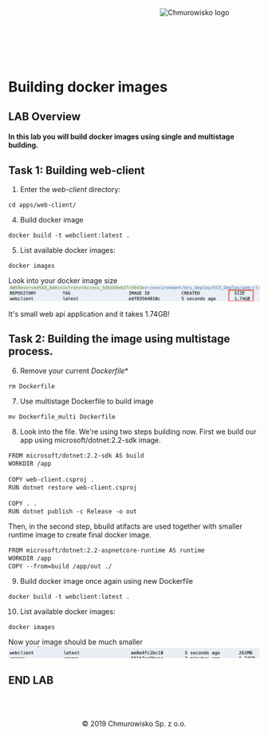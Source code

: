 <img src="../../img/logo.png" alt="Chmurowisko logo" width="200" align="right">
<br><br>
<br><br>
<br><br>

# Building docker images

## LAB Overview

#### In this lab you will build docker images using single and multistage building.

## Task 1: Building web-client

1. Enter the *web-client* directory:
```
cd apps/web-client/
```
4. Build docker image
```
docker build -t webclient:latest .
```
5. List available docker images:
```
docker images
```
Look into your docker image size
![image size](./img/image_size.png)

It's small web api application and it takes 1.74GB!

## Task 2: Building the image using multistage process.

6. Remove your current *Dockerfile**
```
rm Dockerfile
```
7. Use multistage Dockerfile to build image
```
mv Dockerfile_multi Dockerfile
```
8. Look into the file. 
We're using two steps building now. First we build our app using microsoft/dotnet:2.2-sdk image.

```
FROM microsoft/dotnet:2.2-sdk AS build
WORKDIR /app

COPY web-client.csproj .
RUN dotnet restore web-client.csproj

COPY . .
RUN dotnet publish -c Release -o out
```
Then, in the second step, bbuild atifacts are used together with smaller runtime image to create final docker image.
```
FROM microsoft/dotnet:2.2-aspnetcore-runtime AS runtime
WORKDIR /app
COPY --from=build /app/out ./
```
9. Build docker image once again using new Dockerfile
```
docker build -t webclient:latest .
```
10. List available docker images:
```
docker images
```
Now your image should be much smaller
![small image](./img/image_size_small.png)


## END LAB

<br><br>

<center><p>&copy; 2019 Chmurowisko Sp. z o.o.<p></center>
